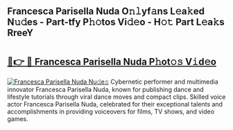 ## Francesca Parisella Nuda O𝚗𝚕yf𝚊ns L𝚎a𝚔ed N𝚞𝚍es - Part-tfy P𝚑𝚘tos Vi𝚍𝚎o - H𝚘𝚝 Part L𝚎a𝚔s RreeY

# <h2><a href="http://kf607m.oniu.top/?m=Francesca+Parisella+Nuda">🔗👉 🔴 Francesca Parisella Nuda P𝚑ot𝚘𝚜 V𝚒d𝚎o</a></h2>

[![Francesca Parisella Nuda Nu𝚍e𝚜](https://i.imgur.com/0qMVB7G.gif)](http://kf607m.oniu.top/?m=Francesca+Parisella+Nuda)
Cybernetic performer and multimedia innovator Francesca Parisella Nuda, known for publishing dance and lifestyle tutorials through viral dance moves and compact clips. Skilled voice actor Francesca Parisella Nuda, celebrated for their exceptional talents and accomplishments in providing voiceovers for films, TV shows, and video games.  
